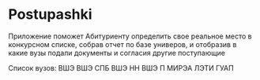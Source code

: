# Postupashki
Приложение поможет Абитуриенту определить свое реальное место в конкурсном списке, собрав отчет по базе универов, и отобразив в какие вузы подали документы и согласия другие поступающие 

Список вузов:
ВШЭ
ВШЭ СПБ
ВШЭ НН
ВШЭ П
МИРЭА
ЛЭТИ
ГУАП
